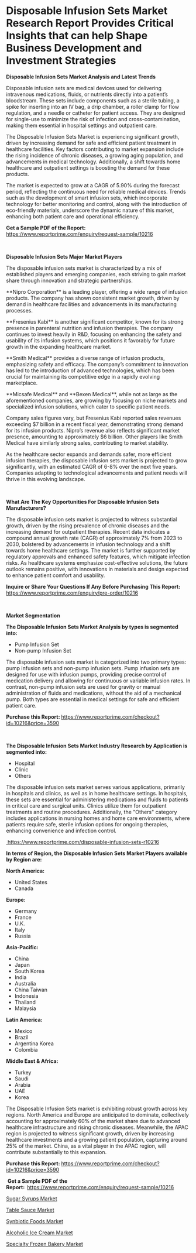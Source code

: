 <p><h1>Disposable Infusion Sets Market Research Report Provides Critical Insights that can help Shape Business Development and Investment Strategies</h1></p><p><strong>Disposable Infusion Sets Market Analysis and Latest Trends</strong></p>
<p><p>Disposable infusion sets are medical devices used for delivering intravenous medications, fluids, or nutrients directly into a patient’s bloodstream. These sets include components such as a sterile tubing, a spike for inserting into an IV bag, a drip chamber, a roller clamp for flow regulation, and a needle or catheter for patient access. They are designed for single-use to minimize the risk of infection and cross-contamination, making them essential in hospital settings and outpatient care.</p><p>The Disposable Infusion Sets Market is experiencing significant growth, driven by increasing demand for safe and efficient patient treatment in healthcare facilities. Key factors contributing to market expansion include the rising incidence of chronic diseases, a growing aging population, and advancements in medical technology. Additionally, a shift towards home healthcare and outpatient settings is boosting the demand for these products.</p><p>The market is expected to grow at a CAGR of 5.90% during the forecast period, reflecting the continuous need for reliable medical devices. Trends such as the development of smart infusion sets, which incorporate technology for better monitoring and control, along with the introduction of eco-friendly materials, underscore the dynamic nature of this market, enhancing both patient care and operational efficiency.</p></p>
<p><strong>Get a Sample PDF of the Report:&nbsp;</strong> <a href="https://www.reportprime.com/enquiry/request-sample/10216?utm_campaign=1759&utm_medium=2&utm_source=Github&utm_content=ia&utm_term=18102024&utm_id=disposable-infusion-sets">https://www.reportprime.com/enquiry/request-sample/10216</a></p>
<p>&nbsp;</p>
<p><strong>Disposable Infusion Sets Major Market Players</strong></p>
<p><p>The disposable infusion sets market is characterized by a mix of established players and emerging companies, each striving to gain market share through innovation and strategic partnerships.</p><p>**Nipro Corporation** is a leading player, offering a wide range of infusion products. The company has shown consistent market growth, driven by demand in healthcare facilities and advancements in its manufacturing processes. </p><p>**Fresenius Kabi** is another significant competitor, known for its strong presence in parenteral nutrition and infusion therapies. The company continues to invest heavily in R&D, focusing on enhancing the safety and usability of its infusion systems, which positions it favorably for future growth in the expanding healthcare market.</p><p>**Smith Medical** provides a diverse range of infusion products, emphasizing safety and efficacy. The company’s commitment to innovation has led to the introduction of advanced technologies, which has been crucial for maintaining its competitive edge in a rapidly evolving marketplace.</p><p>**Micsafe Medical** and **Bexen Medical**, while not as large as the aforementioned companies, are growing by focusing on niche markets and specialized infusion solutions, which cater to specific patient needs.</p><p>Company sales figures vary, but Fresenius Kabi reported sales revenues exceeding $7 billion in a recent fiscal year, demonstrating strong demand for its infusion products. Nipro’s revenue also reflects significant market presence, amounting to approximately $6 billion. Other players like Smith Medical have similarly strong sales, contributing to market stability.</p><p>As the healthcare sector expands and demands safer, more efficient infusion therapies, the disposable infusion sets market is projected to grow significantly, with an estimated CAGR of 6-8% over the next five years. Companies adapting to technological advancements and patient needs will thrive in this evolving landscape.</p></p>
<p>&nbsp;</p>
<p><strong>What Are The Key Opportunities For Disposable Infusion Sets Manufacturers?</strong></p>
<p><p>The disposable infusion sets market is projected to witness substantial growth, driven by the rising prevalence of chronic diseases and the increasing demand for outpatient therapies. Recent data indicates a compound annual growth rate (CAGR) of approximately 7% from 2023 to 2030, bolstered by advancements in infusion technology and a shift towards home healthcare settings. The market is further supported by regulatory approvals and enhanced safety features, which mitigate infection risks. As healthcare systems emphasize cost-effective solutions, the future outlook remains positive, with innovations in materials and design expected to enhance patient comfort and usability.</p></p>
<p><strong>Inquire or Share Your Questions If Any Before Purchasing This Report:</strong> <a href="https://www.reportprime.com/enquiry/pre-order/10216?utm_campaign=1759&utm_medium=2&utm_source=Github&utm_content=ia&utm_term=18102024&utm_id=disposable-infusion-sets">https://www.reportprime.com/enquiry/pre-order/10216</a></p>
<p>&nbsp;</p>
<p><strong>Market Segmentation</strong></p>
<p><strong>The Disposable Infusion Sets Market Analysis by types is segmented into:</strong></p>
<p><ul><li>Pump Infusion Set</li><li>Non-pump Infusion Set</li></ul></p>
<p><p>The disposable infusion sets market is categorized into two primary types: pump infusion sets and non-pump infusion sets. Pump infusion sets are designed for use with infusion pumps, providing precise control of medication delivery and allowing for continuous or variable infusion rates. In contrast, non-pump infusion sets are used for gravity or manual administration of fluids and medications, without the aid of a mechanical pump. Both types are essential in medical settings for safe and efficient patient care.</p></p>
<p><strong>Purchase this Report:&nbsp;</strong><a href="https://www.reportprime.com/checkout?id=10216&price=3590&utm_campaign=1759&utm_medium=2&utm_source=Github&utm_content=ia&utm_term=18102024&utm_id=disposable-infusion-sets">https://www.reportprime.com/checkout?id=10216&price=3590</a></p>
<p>&nbsp;</p>
<p><strong>The Disposable Infusion Sets Market Industry Research by Application is segmented into:</strong></p>
<p><ul><li>Hospital</li><li>Clinic</li><li>Others</li></ul></p>
<p><p>The disposable infusion sets market serves various applications, primarily in hospitals and clinics, as well as in home healthcare settings. In hospitals, these sets are essential for administering medications and fluids to patients in critical care and surgical units. Clinics utilize them for outpatient treatments and routine procedures. Additionally, the "Others" category includes applications in nursing homes and home care environments, where patients require safe, sterile infusion options for ongoing therapies, enhancing convenience and infection control.</p></p>
<p><a href="https://www.reportprime.com/disposable-infusion-sets-r10216?utm_campaign=1759&utm_medium=2&utm_source=Github&utm_content=ia&utm_term=18102024&utm_id=disposable-infusion-sets">&nbsp;https://www.reportprime.com/disposable-infusion-sets-r10216</a></p>
<p><strong>In terms of Region, the Disposable Infusion Sets Market Players available by Region are:</strong></p>
<p>
    <p> <strong> North America: </strong>
        <ul>
            <li>United States</li>
            <li>Canada</li>
        </ul>
        </p> 
    <p> <strong> Europe: </strong>
        <ul>
            <li>Germany</li>
            <li>France</li>
            <li>U.K.</li>
            <li>Italy</li>
            <li>Russia</li>
        </ul>
        </p> 
    <p> <strong> Asia-Pacific: </strong>
        <ul>
            <li>China</li>
            <li>Japan</li>
            <li>South Korea</li>
            <li>India</li>
            <li>Australia</li>
            <li>China Taiwan</li>
            <li>Indonesia</li>
            <li>Thailand</li>
            <li>Malaysia</li>
        </ul>
        </p> 
    <p> <strong> Latin America: </strong>
        <ul>
            <li>Mexico</li>
            <li>Brazil</li>
            <li>Argentina Korea</li>
            <li>Colombia</li>
        </ul>
        </p> 
    <p> <strong> Middle East & Africa: </strong>
        <ul>
            <li>Turkey</li>
            <li>Saudi</li>
            <li>Arabia</li>
            <li>UAE</li>
            <li>Korea</li>
        </ul>
    </p>
    </p>
<p><p>The Disposable Infusion Sets market is exhibiting robust growth across key regions. North America and Europe are anticipated to dominate, collectively accounting for approximately 60% of the market share due to advanced healthcare infrastructure and rising chronic diseases. Meanwhile, the APAC region is projected to witness significant growth, driven by increasing healthcare investments and a growing patient population, capturing around 25% of the market. China, as a vital player in the APAC region, will contribute substantially to this expansion.</p></p>
<p><strong>Purchase this Report: </strong><a href="https://www.reportprime.com/checkout?id=10216&price=3590&utm_campaign=1759&utm_medium=2&utm_source=Github&utm_content=ia&utm_term=18102024&utm_id=disposable-infusion-sets">https://www.reportprime.com/checkout?id=10216&price=3590</a></p>
<p>&nbsp;<strong>Get a Sample PDF of the Report:&nbsp;&nbsp;</strong><a href="https://www.reportprime.com/enquiry/request-sample/10216?utm_campaign=1759&utm_medium=2&utm_source=Github&utm_content=ia&utm_term=18102024&utm_id=disposable-infusion-sets">https://www.reportprime.com/enquiry/request-sample/10216</a></p>
<p><strong></strong></p>
<p><p><a href="https://www.linkedin.com/pulse/global-sugar-syrups-market-forecast-2024-2031-trends-impact-o99se?utm_campaign=1759&utm_medium=2&utm_source=Github&utm_content=ia&utm_term=18102024&utm_id=disposable-infusion-sets">Sugar Syrups Market</a></p><p><a href="https://www.linkedin.com/pulse/table-sauce-market-industry-trends-forecast-period-from-fwple?utm_campaign=1759&utm_medium=2&utm_source=Github&utm_content=ia&utm_term=18102024&utm_id=disposable-infusion-sets">Table Sauce Market</a></p><p><a href="https://www.linkedin.com/pulse/synbiotic-foods-market-size-type-dairy-frozen-dessertsbakery-s7bte?utm_campaign=1759&utm_medium=2&utm_source=Github&utm_content=ia&utm_term=18102024&utm_id=disposable-infusion-sets">Synbiotic Foods Market</a></p><p><a href="https://www.linkedin.com/pulse/alcoholic-ice-cream-market-penetration-strategies-untapped-zrjne?utm_campaign=1759&utm_medium=2&utm_source=Github&utm_content=ia&utm_term=18102024&utm_id=disposable-infusion-sets">Alcoholic Ice Cream Market</a></p><p><a href="https://www.linkedin.com/pulse/decoding-specialty-frozen-bakery-industry-dynamics-strategic-wt4je?utm_campaign=1759&utm_medium=2&utm_source=Github&utm_content=ia&utm_term=18102024&utm_id=disposable-infusion-sets">Specialty Frozen Bakery Market</a></p></p>